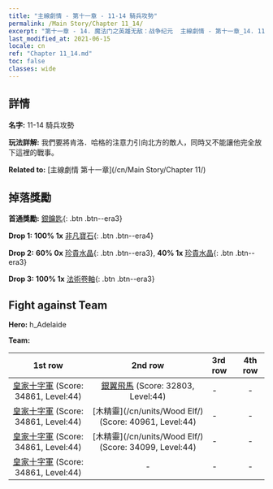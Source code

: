 ```yaml
---
title: "主線劇情 - 第十一章 - 11-14 騎兵攻勢"
permalink: /Main Story/Chapter 11_14/
excerpt: "第十一章 - 14. 魔法门之英雄无敌：战争纪元  主線劇情 - 第十一章_14. 11-14 騎兵攻勢"
last_modified_at: 2021-06-15
locale: cn
ref: "Chapter 11_14.md"
toc: false
classes: wide
---
```


## 詳情

 **名字:** 11-14 騎兵攻勢

 **玩法詳解:** 我們要將肯洛．哈格的注意力引向北方的敵人，同時又不能讓他完全放下這裡的戰事。

 **Related to:** [主線劇情 第十一章](/cn/Main Story/Chapter 11/)

## 掉落獎勵

 **首通獎勵:** [銀鑰匙](/cn/Items/con_693/){: .btn .btn--era3}

 **Drop 1:** **100% 1x** [非凡寶石](/cn/Items/mat_37/){: .btn .btn--era4}

 **Drop 2:** **60% 0x** [珍貴水晶](/cn/Items/mat_31/){: .btn .btn--era3}, **40% 1x** [珍貴水晶](/cn/Items/mat_31/){: .btn .btn--era3}

 **Drop 3:** **100% 1x** [法術卷軸](/cn/Items/con_694/){: .btn .btn--era3}


## Fight against Team
 **Hero:** h_Adelaide

 **Team:**


  | 1st row | 2nd row | 3rd row | 4th row |
  |:----:|:----:|:----|:----:|
  | [皇家十字軍](/cn/units/Swordsman/) (Score: 34861, Level:44)  | [銀翼飛馬](/cn/units/Pegasus/) (Score: 32803, Level:44)  | - | - |
  | [皇家十字軍](/cn/units/Swordsman/) (Score: 34861, Level:44)  | [木精靈](/cn/units/Wood Elf/) (Score: 40961, Level:44)  | - | - |
  | [皇家十字軍](/cn/units/Swordsman/) (Score: 34861, Level:44)  | [木精靈](/cn/units/Wood Elf/) (Score: 34099, Level:44)  | - | - |
  | [皇家十字軍](/cn/units/Swordsman/) (Score: 34861, Level:44)  | - | - | - |


